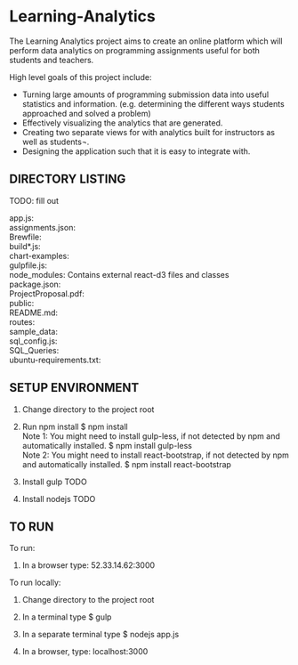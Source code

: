 # Learning-Analytics

The Learning Analytics project aims to create an online platform which will perform data analytics on programming assignments useful for both students and teachers. 

High level goals of this project include:
- Turning large amounts of programming submission data into useful statistics and information. (e.g. determining the different ways students approached and solved a problem)
- Effectively visualizing the analytics that are generated.
- Creating two separate views for with analytics built for instructors as well as students¬.
- Designing the application such that it is easy to integrate with.

## DIRECTORY LISTING

TODO: fill out

app.js:   
assignments.json:   
Brewfile:   
build*.js:   
chart-examples:   
gulpfile.js:   
node_modules: Contains external react-d3 files and classes    
package.json:    
ProjectProposal.pdf:   
public:   
README.md:   
routes:    
sample_data:   
sql_config.js:   
SQL_Queries:   
ubuntu-requirements.txt:   

## SETUP ENVIRONMENT

1. Change directory to the project root

2. Run npm install
$ npm install   
Note 1: You might need to install gulp-less, if not detected by npm and automatically installed.
$ npm install gulp-less   
Note 2: You might need to install react-bootstrap, if not detected by npm and automatically installed.
$ npm install react-bootstrap   

3. Install gulp
TODO

4. Install nodejs
TODO

## TO RUN 

To run:
1. In a browser type:
52.33.14.62:3000

To run locally:
1. Change directory to the project root

2. In a terminal type
$ gulp

3. In a separate terminal type
$ nodejs app.js

4. In a browser, type:
localhost:3000

